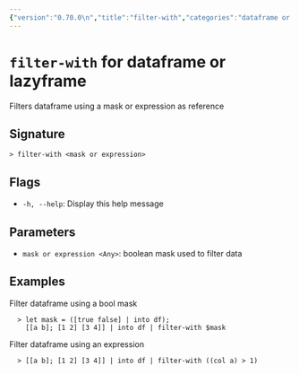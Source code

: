 ```yaml
---
{"version":"0.70.0\n","title":"filter-with","categories":"dataframe or lazyframe","usage":"Filters dataframe using a mask or expression as reference\n"}
---
```

<!-- THIS FILE IS GENERATED BY update_book_commands.cjs USING NUSHELL'S HELP COMMANDS.
REFRAIN FROM EDITING IT MANUALLY.-->
# <code>filter-with</code> for dataframe or lazyframe

<div class='command-title'>Filters dataframe using a mask or expression as reference</div>

## Signature

```> filter-with <mask or expression>```

## Flags

 * ```-h, --help```: Display this help message
## Parameters

 * ```mask or expression <Any>```: boolean mask used to filter data
## Examples

  Filter dataframe using a bool mask
```shell
  > let mask = ([true false] | into df);
    [[a b]; [1 2] [3 4]] | into df | filter-with $mask
```
  Filter dataframe using an expression
```shell
  > [[a b]; [1 2] [3 4]] | into df | filter-with ((col a) > 1)
```


